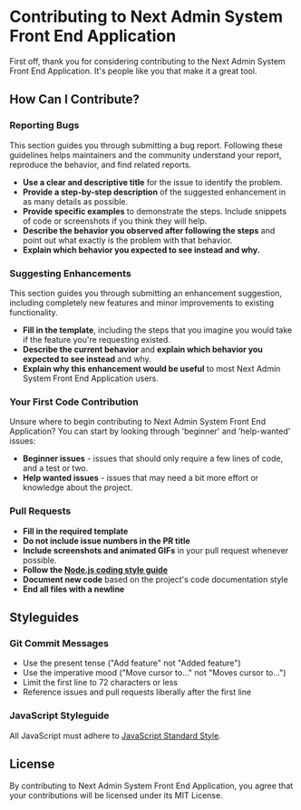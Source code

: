 # Contributing to Next Admin System Front End Application

First off, thank you for considering contributing to the Next Admin System Front End Application. It's people like you that make it a great tool.

## How Can I Contribute?

### Reporting Bugs

This section guides you through submitting a bug report. Following these guidelines helps maintainers and the community understand your report, reproduce the behavior, and find related reports.

- **Use a clear and descriptive title** for the issue to identify the problem.
- **Provide a step-by-step description** of the suggested enhancement in as many details as possible.
- **Provide specific examples** to demonstrate the steps. Include snippets of code or screenshots if you think they will help.
- **Describe the behavior you observed after following the steps** and point out what exactly is the problem with that behavior.
- **Explain which behavior you expected to see instead and why.**

### Suggesting Enhancements

This section guides you through submitting an enhancement suggestion, including completely new features and minor improvements to existing functionality.

- **Fill in the template**, including the steps that you imagine you would take if the feature you're requesting existed.
- **Describe the current behavior** and **explain which behavior you expected to see instead** and why.
- **Explain why this enhancement would be useful** to most Next Admin System Front End Application users.

### Your First Code Contribution

Unsure where to begin contributing to Next Admin System Front End Application? You can start by looking through 'beginner' and 'help-wanted' issues:

- **Beginner issues** - issues that should only require a few lines of code, and a test or two.
- **Help wanted issues** - issues that may need a bit more effort or knowledge about the project.

### Pull Requests

- **Fill in the required template**
- **Do not include issue numbers in the PR title**
- **Include screenshots and animated GIFs** in your pull request whenever possible.
- **Follow the [Node.js coding style guide](https://github.com/airbnb/javascript)**
- **Document new code** based on the project's code documentation style
- **End all files with a newline**

## Styleguides

### Git Commit Messages

- Use the present tense ("Add feature" not "Added feature")
- Use the imperative mood ("Move cursor to..." not "Moves cursor to...")
- Limit the first line to 72 characters or less
- Reference issues and pull requests liberally after the first line

### JavaScript Styleguide

All JavaScript must adhere to [JavaScript Standard Style](https://standardjs.com/).

## License

By contributing to Next Admin System Front End Application, you agree that your contributions will be licensed under its MIT License.